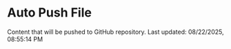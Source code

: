 # Auto Push File

Content that will be pushed to GitHub repository.
Last updated: 08/22/2025, 08:55:14 PM